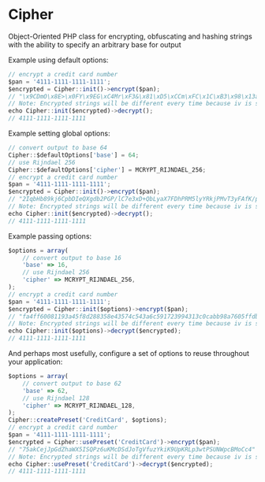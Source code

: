 Cipher
====

Object-Oriented PHP class for encrypting, obfuscating and hashing strings with the ability to specify an arbitrary base for output

Example using default options:
```javascript
// encrypt a credit card number
$pan = '4111-1111-1111-1111';
$encrypted = Cipher::init()->encrypt($pan);
// "\x9CDmO\x8E>\x0FY\x9EG\xC4Mr\xF3&\x81\xD5\xCCm\xFC\x1C\xB3\x98\x13a\xD7B\xDFL'\x13\xED\xE38\xBC%\x10%\xB55l&\x8E\x81\x16\x9F\x86{"
// Note: Encrypted strings will be different every time because iv is stored with the output
echo Cipher::init($encrypted)->decrypt();
// 4111-1111-1111-1111
```

Example setting global options:
```javascript
// convert output to base 64
Cipher::$defaultOptions['base'] = 64;
// use Rijndael 256
Cipher::$defaultOptions['cipher'] = MCRYPT_RIJNDAEL_256;
// encrypt a credit card number
$pan = '4111-1111-1111-1111';
$encrypted = Cipher::init()->encrypt($pan);
// "2IqbHb89kj6CpbDIeQXgdb2PGP/lC7e3xD+QbLyaX7FDhPRM5lyYRkjPMvT3yFAfK/pZh+r2immOCQLR56sL/Q=="
// Note: Encrypted strings will be different every time because iv is stored with the output
echo Cipher::init($encrypted)->decrypt();
// 4111-1111-1111-1111
```

Example passing options:
```javascript
$options = array(
	// convert output to base 16
	'base' => 16,
	// use Rijndael 256
	'cipher' => MCRYPT_RIJNDAEL_256,
);
// encrypt a credit card number
$pan = '4111-1111-1111-1111';
$encrypted = Cipher::init($options)->encrypt($pan);
// "fa4ff60081193a45f8d288358e43574c543a6c591723994313c0cabb98a7605ffdbfa4e0ae4c58b97c957708db4826cf0ad3c26ddbff5456887db66a6e3f8a10000"
// Note: Encrypted strings will be different every time because iv is stored with the output
echo Cipher::init($options)->decrypt($encrypted);
// 4111-1111-1111-1111
```

And perhaps most usefully, configure a set of options to reuse throughout your application:
```javascript
$options = array(
	// convert output to base 62
	'base' => 62,
	// use Rijndael 128
	'cipher' => MCRYPT_RIJNDAEL_128,
);
Cipher::createPreset('CreditCard', $options);
// encrypt a credit card number
$pan = '4111-1111-1111-1111';
$encrypted = Cipher::usePreset('CreditCard')->encrypt($pan);
// "75akCejJpGdZhaWX5ISQPz6uKMcDSdJoTgVfuzYkiK9UpKRLp3wtPSUNWpcBMoCc4"
// Note: Encrypted strings will be different every time because iv is stored with the output
echo Cipher::usePreset('CreditCard')->decrypt($encrypted);
// 4111-1111-1111-1111
```
